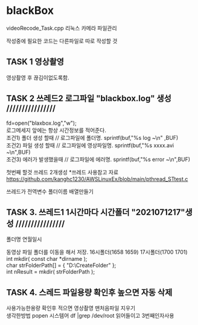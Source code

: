 # blackBox

videoRecode_Task.cpp
리눅스 카메라 파일관리  
  
작성중에 필요한 코드는 다른파일로 따로 작성할 것  
  
  
## TASK 1 영상촬영
영상촬영 후 끊김이없도록함.

## TASK 2 쓰레드2 로그파일 "blackbox.log" 생성 ////////////////  
fd=open("blaxbox.log","w");  
로그메세지 앞에는 항상 시간정보를 적어준다.  
조건1) 폴더 생성 할때 // 로그파일에 폴더명. sprintf(buf,"%s log ~\n" ,BUF)  
조건2) 파일 생성 할때 // 로그파일에 영상파일명. sprintf(buf,"%s xxxx.avi ~\n",BUF)  
조건3) 에러가 발생했을때 // 로그파일에 에러명. sprintf(buf,"%s error ~\n",BUF)  
  
첫번째 할것 쓰레드 2개생성 *쓰레드 사용참고 자료   
https://github.com/kanghc1230/AWSLinuxEx/blob/main/pthread_STtest.c  
  
쓰레드가 전역변수 폴더이름 배열만들기  
  
  
## TASK 3. 쓰레드1 1시간마다 시간폴더 "2021071217"생성 ////////////////  
폴더명 연월일시  
  
동영상 파일 폴더를 이동을 해서 저장. 16시폴더(1658 1659) 17시폴더(1700 1701)  
int mkdir( const char *dirname );  
char strFolderPath[] = { "D:\\CreateFolder" };  
int nResult = mkdir( strFolderPath );  

## TASK 4. 스레드 파일용량 확인후 높으면 자동 삭제
사용가능한용량 확인후 적으면 영상촬영 맨처음파일 지우기  
생각한방법 popen 시스템어 df |grep /dev/root 읽어들이고 3번째인자사용   
